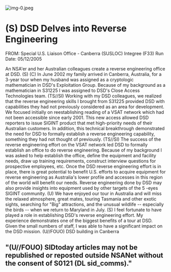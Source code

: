 ![img-0.jpeg](img-0.jpeg)

# (S) DSD Delves into Reverse Engineering 

FROM:
Special U.S. Liaison Office - Canberra (SUSLOC) Integree (F33)
Run Date: 05/12/2005

An NSA'er and her Australian colleagues create a reverse engineering office at DSD. (S)
(C) In June 2002 my family arrived in Canberra, Australia, for a 3-year tour when my husband was assigned as a cryptologic mathematician in DSD's Exploitation Group. Because of my background as a mathematician in S31225 I was assigned to DSD's Close Access Technologies team.
(TS//SI) Working with my DSD colleagues, we realized that the reverse engineering skills I brought from S31225 provided DSD with capabilities they had not previously considered as an area for development. We focused initially on reestablishing reading of a VSAT network which had not been accessible since early 2001. This new access allowed DSD reporters to issue SIGINT product that met high-priority needs of their Australian customers. In addition, this technical breakthrough demonstrated the need for DSD to formally establish a reverse engineering capability, something they had not thought of previously.
(TS//SI) The success of the reverse engineering effort on the VSAT network led DSD to formally establish an office to do reverse engineering. Because of my background I was asked to help establish the office, define the equipment and facility needs, draw up training requirements, construct interview questions for prospective employees, etc. Once the DSD reverse engineering effort is in place, there is great potential to benefit U.S. efforts to acquire equipment for reverse engineering as Australia's lower profile and accesses in this region of the world will benefit our needs. Reverse engineering done by DSD may also provide insights into equipment used by other targets of the 5 -eyes SIGINT community.
(U) We have enjoyed our tour in Australia and will miss the relaxed atmosphere, great mates, touring Tasmania and other exotic sights, searching for "Big" attractions, and the unusual wildlife -- especially the birds -- when we return to Maryland in July.
(S) I feel fortunate to have played a role in establishing DSD's reverse engineering effort. My experience demonstrates one of the biggest benefits of a tour at DSD. Given the small numbers of staff, I was able to have a significant impact on the DSD mission.
(U//FOUO) DSD building in Canberra

## "(U//FOUO) SIDtoday articles may not be republished or reposted outside NSANet without the consent of S0121 (DL sid_comms)."
